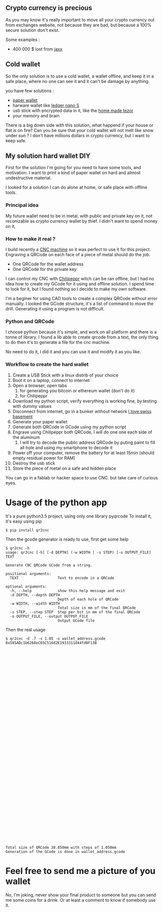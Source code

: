 ## Crypto currency is precious

As you may know it's really important to move all your crypto currency out from exchanges website, not because they are bad, but because a 100% secure solution don't exist. 

Some examples : 
- 400 000 $ lost from [jaxx](https://www.cryptocoinsnews.com/users-report-losing-400000-due-to-jaxx-wallet-vulnerability/)

## Cold wallet

So the only solution is to use a cold wallet, a wallet offline, and keep it in a safe place, where no one can see it and it can't be damage by anything.

you have few solutions :
- [paper wallet](https://www.bitaddress.org)
- harware wallet like [ledger nano S](https://www.ledgerwallet.com/products/ledger-nano-s)
- usb stick with encrypted data in it, like the [home made tezor](https://steemit.com/trezor/@furion/build-yourself-a-trezor)
- your memory and brain

There is a big down side with this solution, what happend if your house or flat is on fire? Can you be sure that your cold wallet will not melt like snow under sun ? I don't have millions dollars in crypto currency, but I want to keep safe.

## My solution hard wallet DIY

First for the solution I'm going for you need to have some tools, and motivation. I want to print a kind of paper wallet on hard and almost undestructive material.

I looked for a solution I can do alone at home, or safe place with offline tools.

### Principal idea

My future wallet need to be in metal, with public and private key on it, not reconizable as crypto currency wallet by thief.
I didn't want to spend money on it,

### How to make it real ?

I build recently a [CNC machine](https://en.wikipedia.org/wiki/Numerical_control) so it was perfect to use it for this project. Engraving a QRCode on each face of a piece of metal should do the job.

- One QRCode for the wallet address
- One QRCode for the private key

I can control my CNC with [Chilipeppr](http://chilipeppr.com/grbl) witch can be ran offline, but I had no idea how to create my GCode for it using and offline solution. I spend time to look for it, but I found nothing so I decide to make my own software.

I'm a beginer for using CAD tools to create a complex QRCode without error manually. I looked the GCode structure, it's a list of command to move the drill. Generating it using a program is not difficult.

### Python and QRCode

I choose python because it's simple, and work on all platform and there is a tonne of library. I found a lib able to create qrcode from a text, the only thing to do then it's to generate a file for the cnc machine.

No need to do it, I did it and you can use it and modify it as you like.

### Workflow to create the hard wallet

1. Create a USB Stick with a linux distrib of your choice
2. Boot it on a laptop, connect to internet
3. Open a browser, open tabs 
    1. for generating you bitcoin or ethereum wallet (don't do it)
    2. for Chilipeppr
4. Download my python script, verify everything is working fine, by testing with dummy values
5. Disconnect from internet, go in a bunker without network [I love swiss basement](https://www.swissinfo.ch/eng/prepared-for-anything_bunkers-for-all/995134)
6. Generate your paper wallet
7. Generate both QRCode in GCode using my python script
8. Engrave using Chilipeppr both QRCode, I will do one one each side of the aluminum
    1. I will try to decode the public address QRCode by puting paint to fill all hole and using my smartphone to decode it
9. Power off your computer, remove the battery for at least 15min (should empty residual power for RAM)
10. Destroy the usb stick
11. Store the piece of metal on a safe and hidden place

You can go in a fablab or hacker space to use CNC. but take care of curious eyes.

# Usage of the python app

It's a pure python3.5 project, using only one library pyqrcode
To install it, it's easy using pip

```
$ pip install qr2cnc
```

Then the gcode generator is ready to use, first get some help

```
$ qr2cnc -h
usage: qr2cnc [-h] [-d DEPTH] (-w WIDTH | -s STEP) [-o OUTPUT_FILE] TEXT

Generate CNC QRCode GCode from a string.

positional arguments:
  TEXT                  Text to encode in a QRCode

optional arguments:
  -h, --help            show this help message and exit
  -d DEPTH, --depth DEPTH
                        Depth of each hole of QRCode
  -w WIDTH, --width WIDTH
                        Total size in mm of the final QRCode
  -s STEP, --step STEP  Step per bit in mm of the final QRCode
  -o OUTPUT_FILE, --output OUTPUT_FILE
                        Output GCode file
```

Then the real usage
```
$ qr2cnc -d .7 -s 1.05 -o wallet_address.gcode 0x585ADc1b6268eC65C516d2E1933311d44fd8F13B

                                                                                          
                                                                                          
                                                                                          
                                                                                          
                                                                                          
                                                                                          
                                                                                          
                                                                                          
                                                                                          
                                                                                          
                                                                                          
                                                                                          
                                                                                          
                                                                                          
                                                                                          
                                                                                          
                                                                                          
                                                                                          
                                                                                          
                                                                                          
                                                                                          
                                                                                          
                                                                                          
                                                                                          
                                                                                          
                                                                                          
                                                                                          
                                                                                          
                                                                                          
                                                                                          
                                                                                          
                                                                                          
                                                                                          
                                                                                          
                                                                                          
                                                                                          
                                                                                          
                                                                                          
                                                                                          
                                                                                          
                                                                                          
                                                                                          
                                                                                          
                                                                                          
                                                                                          

Total size of QRCode 38.850mm with steps of 1.050mm
Generation of the GCode is done in wallet_address.gcode
```

# Feel free to send me a picture of you wallet

No, I'm joking, never show your final product to someone but you can send me some coins for a drink. Or at least a comment to know if somebody use it.
